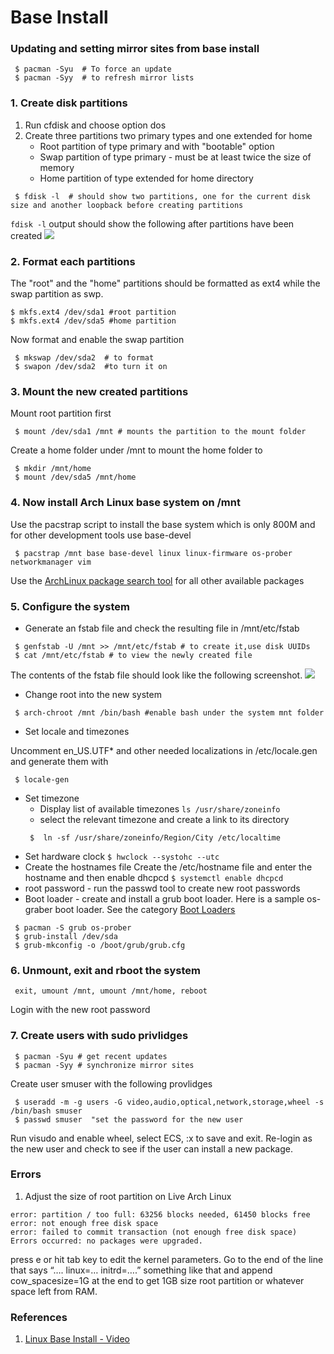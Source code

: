 # Base Install

### Updating and setting mirror sites from base install

```
 $ pacman -Syu  # To force an update
 $ pacman -Syy  # to refresh mirror lists
```

### 1. Create disk partitions 
1. Run cfdisk and choose option dos
2. Create three partitions two primary types and one extended for home
   - Root partition of type primary and with "bootable" option
   - Swap partition of type primary - must be at  least twice the size of memory
   - Home partition of type extended for home directory
```
 $ fdisk -l  # should show two partitions, one for the current disk size and another loopback before creating partitions
``` 
```fdisk -l``` output should show the following after partitions have been created
 ![](screenshot1.png)

### 2. Format each partitions

The "root" and the "home" partitions should be formatted as ext4 while the swap partition as swp.

```
$ mkfs.ext4 /dev/sda1 #root partition
$ mkfs.ext4 /dev/sda5 #home partition
```
Now format and enable the swap partition
```
 $ mkswap /dev/sda2  # to format
 $ swapon /dev/sda2  #to turn it on
```
### 3. Mount the new created partitions
Mount root partition first
```
 $ mount /dev/sda1 /mnt # mounts the partition to the mount folder
```
Create a home folder under /mnt to mount the home folder to
```
 $ mkdir /mnt/home
 $ mount /dev/sda5 /mnt/home
```

### 4. Now install Arch Linux base system on /mnt
Use the pacstrap script to install the base system which is only 800M and for other development tools use base-devel
```
 $ pacstrap /mnt base base-devel linux linux-firmware os-prober networkmanager vim
```
Use the [ArchLinux package search tool](https://www.archlinux.org/packages/) for all other available packages

### 5. Configure the system

  - Generate an fstab file and check the resulting file in /mnt/etc/fstab
  ```
   $ genfstab -U /mnt >> /mnt/etc/fstab # to create it,use disk UUIDs
   $ cat /mnt/etc/fstab # to view the newly created file
  ```
  The contents of the fstab file should look like the following screenshot.
  ![](screenshot2.png)
  
  - Change root into the new system
  ```
   $ arch-chroot /mnt /bin/bash #enable bash under the system mnt folder
  ```
  - Set locale and timezones
  
  Uncomment en_US.UTF* and other needed localizations in /etc/locale.gen and generate them with
  ```
   $ locale-gen 
  ```
  - Set timezone
     - Display list of available timezones ```ls /usr/share/zoneinfo```
     - select the relevant timezone and create a link to its directory
     ```
      $  ln -sf /usr/share/zoneinfo/Region/City /etc/localtime
     ```
  - Set hardware clock ```$ hwclock --systohc --utc```
  - Create the hostnames file
  Create the /etc/hostname file and enter the hostname and then enable dhcpcd ```$ systemctl enable dhcpcd``` 
  - root password - run the passwd tool to create new root passwords
  - Boot loader - create and install a grub boot loader. Here is a sample os-graber boot loader. See the category [Boot Loaders](https://wiki.archlinux.org/index.php/Category:Boot_loaders)
  ```
   $ pacman -S grub os-prober
   $ grub-install /dev/sda
   $ grub-mkconfig -o /boot/grub/grub.cfg
 ```
 ### 6. Unmount, exit and rboot the system
 ```
  exit, umount /mnt, umount /mnt/home, reboot
 ```
 Login with the new root password

### 7. Create users with sudo privlidges
```
 $ pacman -Syu # get recent updates
 $ pacman -Syy # synchronize mirror sites
 ```
 Create user smuser with the following provlidges
 ```
  $ useradd -m -g users -G video,audio,optical,network,storage,wheel -s /bin/bash smuser
  $ passwd smuser  "set the password for the new user
 ```
 Run visudo and enable wheel, select ECS, :x to save and exit. Re-login as the new user and check to see if the user can install a new package.
 
### Errors
1. Adjust the size of root partition on Live Arch Linux
```
error: partition / too full: 63256 blocks needed, 61450 blocks free
error: not enough free disk space
error: failed to commit transaction (not enough free disk space) 
Errors occurred: no packages were upgraded.
```
press e or hit tab key to edit the kernel parameters. Go to the end of the line that says “…. linux=… initrd=….” something like that and append cow_spacesize=1G at the end to get 1GB size root partition or whatever space left from RAM.

### References
1. [Linux Base Install - Video](https://www.youtube.com/watch?v=4PBqpX0_UOc)
